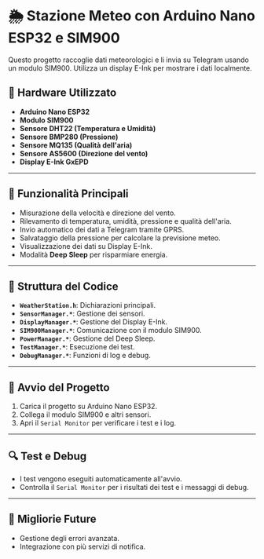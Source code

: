 # 🌦 Stazione Meteo con Arduino Nano ESP32 e SIM900
Questo progetto raccoglie dati meteorologici e li invia su Telegram usando un modulo SIM900. Utilizza un display E-Ink per mostrare i dati localmente.

## 🔧 Hardware Utilizzato
- **Arduino Nano ESP32**
- **Modulo SIM900**
- **Sensore DHT22 (Temperatura e Umidità)**
- **Sensore BMP280 (Pressione)**
- **Sensore MQ135 (Qualità dell'aria)**
- **Sensore AS5600 (Direzione del vento)**
- **Display E-Ink GxEPD**

---

## 📝 Funzionalità Principali
- Misurazione della velocità e direzione del vento.
- Rilevamento di temperatura, umidità, pressione e qualità dell'aria.
- Invio automatico dei dati a Telegram tramite GPRS.
- Salvataggio della pressione per calcolare la previsione meteo.
- Visualizzazione dei dati su Display E-Ink.
- Modalità **Deep Sleep** per risparmiare energia.

---

## 📖 Struttura del Codice
- **`WeatherStation.h`**: Dichiarazioni principali.
- **`SensorManager.*`**: Gestione dei sensori.
- **`DisplayManager.*`**: Gestione del Display E-Ink.
- **`SIM900Manager.*`**: Comunicazione con il modulo SIM900.
- **`PowerManager.*`**: Gestione del Deep Sleep.
- **`TestManager.*`**: Esecuzione dei test.
- **`DebugManager.*`**: Funzioni di log e debug.

---

## 🚀 Avvio del Progetto
1. Carica il progetto su Arduino Nano ESP32.
2. Collega il modulo SIM900 e altri sensori.
3. Apri il `Serial Monitor` per verificare i test e i log.

---

## 🔍 Test e Debug
- I test vengono eseguiti automaticamente all'avvio.
- Controlla il `Serial Monitor` per i risultati dei test e i messaggi di debug.

---

## 📌 Migliorie Future
- Gestione degli errori avanzata.
- Integrazione con più servizi di notifica.
